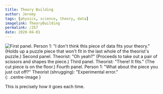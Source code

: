 ```yaml
---
title: Theory Building
author: Jeremy
tags: [physics, science, theory, data]
imagelink: TheoryBuilding
permalink: /257
date: 2020-04-01
---
```


![First panel. Person 1: "I don't think this piece of data fits your theory." (Holds up a puzzle piece that won't fit in the last whole of the theorist's puzzle.) Second panel. Theorist: "Oh yeah?" (Proceeds to take out a pair of scissors and shapes the piece.) Third panel. Theorist: "There! It fits." (The cut piece is on the floor.) Fourth panel. Person 1: "What about the piece you just cut off?" Theorist (shrugging): "Experimental error."](https://res.cloudinary.com/dh3hm8pb7/image/upload/c_scale,q_auto:best,w_615/v1535842782/Handwaving/Published/TheoryBuilding.png){: .centre-image }

This is precisely how it goes each time.
